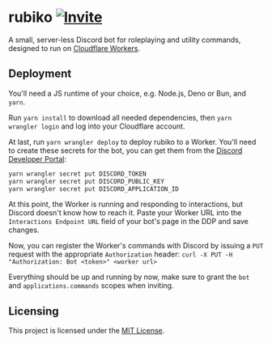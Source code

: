 # rubiko [![Invite](https://img.shields.io/badge/discord-invite-blue)](https://discord.com/oauth2/authorize?client_id=1213159235513352213&permissions=2147485696&scope=bot+applications.commands)

A small, server-less Discord bot for roleplaying and utility commands, designed to run on [Cloudflare Workers](https://workers.cloudflare.com/).

## Deployment

You'll need a JS runtime of your choice, e.g. Node.js, Deno or Bun, and `yarn`.

Run `yarn install` to download all needed dependencies, then `yarn wrangler login` and log into your Cloudflare account.

At last, run `yarn wrangler deploy` to deploy rubiko to a Worker.
You'll need to create these secrets for the bot, you can get them from the [Discord Developer Portal](https://discord.com/developers/applications):

```bash
yarn wrangler secret put DISCORD_TOKEN
yarn wrangler secret put DISCORD_PUBLIC_KEY
yarn wrangler secret put DISCORD_APPLICATION_ID
```

At this point, the Worker is running and responding to interactions, but Discord doesn't know how to reach it.
Paste your Worker URL into the `Interactions Endpoint URL` field of your bot's page in the DDP and save changes.

Now, you can register the Worker's commands with Discord by issuing a `PUT` request with the appropriate `Authorization` header:
`curl -X PUT -H "Authorization: Bot <token>" <worker url>`

Everything should be up and running by now, make sure to grant the `bot` and `applications.commands` scopes when inviting.

## Licensing

This project is licensed under the [MIT License](./LICENSE).
